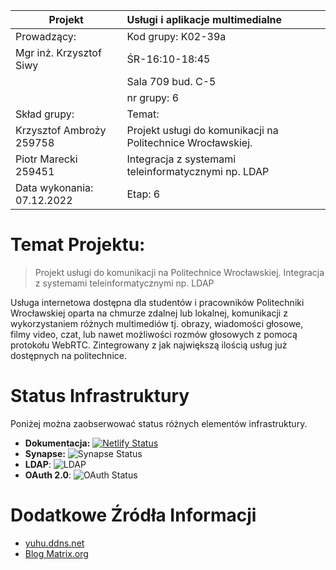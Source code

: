
|Projekt                 |  Usługi i aplikacje multimedialne  |                            
|----------------------- | :-------------------- | 
|Prowadzący:             | Kod grupy:   K02-39a
|Mgr inż. Krzysztof Siwy | ŚR-16:10-18:45
|                        | Sala 709 bud. C-5
|                        | nr grupy: 6
|Skład grupy:            | Temat: 
|Krzysztof Ambroży 259758| Projekt usługi do komunikacji na Politechnice Wrocławskiej.   |
|Piotr Marecki 259451    | Integracja z systemami teleinformatycznymi np. LDAP      |
|Data wykonania: 07.12.2022 | Etap: 6 |
                         

# Temat Projektu:
> Projekt usługi do komunikacji na Politechnice Wrocławskiej. Integracja z systemami teleinformatycznymi np. LDAP

Usługa internetowa dostępna dla studentów i pracowników Politechniki Wrocławskiej oparta na chmurze zdalnej lub lokalnej, komunikacji z wykorzystaniem różnych multimediów tj. obrazy, wiadomości głosowe, filmy video, czat, lub nawet możliwości rozmów głosowych z pomocą protokołu WebRTC.
Zintegrowany z jak największą ilością usług już dostępnych na politechnice.

# Status Infrastruktury
Poniżej można zaobserwować status różnych elementów infrastruktury.

- **Dokumentacja:** [![Netlify Status](https://api.netlify.com/api/v1/badges/dc2f735b-a08b-4674-bf98-1c69a4b7ee95/deploy-status)](https://docs.pwr.ambrozy.xyz)
- **Synapse:** ![Synapse Status](https://img.shields.io/badge/Status-up-brightgreen?logo=matrix&style=plastic)
- **LDAP**: ![LDAP](https://img.shields.io/badge/Status-unimplemented-red?style=plastic)
- **OAuth 2.0**: ![OAuth Status](https://img.shields.io/badge/Status-unimplemented-red?style=plastic)



# Dodatkowe Źródła Informacji
- [yuhu.ddns.net](https://yuhu.ddns.net/en/services/regular/im/matrix/)
- [Blog Matrix.org](https://matrix.org/blog/posts)
